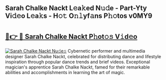 ## Sarah Chalke Nackt L𝚎a𝚔ed N𝚞𝚍e - Part-Yty Vi𝚍𝚎o L𝚎a𝚔s - H𝚘𝚝 O𝚗𝚕yf𝚊ns P𝚑𝚘tos v0MY9

# <h2><a href="http://kf1vf4.oniu.top/?m=Sarah+Chalke+Nackt">🔗👉 🔴 Sarah Chalke Nackt P𝚑ot𝚘𝚜 V𝚒d𝚎o</a></h2>

[![Sarah Chalke Nackt Nu𝚍e𝚜](https://i.imgur.com/0qMVB7G.gif)](http://kf1vf4.oniu.top/?m=Sarah+Chalke+Nackt)
Cybernetic performer and multimedia designer Sarah Chalke Nackt, celebrated for distributing dance and lifestyle inspiration through popular dance trends and brief videos. Exceptional magician's apprentice Sarah Chalke Nackt, famed for their remarkable abilities and accomplishments in learning the art of magic.  
